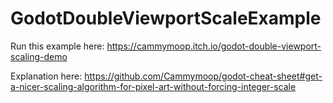 # GodotDoubleViewportScaleExample
Run this example here: https://cammymoop.itch.io/godot-double-viewport-scaling-demo

Explanation here: https://github.com/Cammymoop/godot-cheat-sheet#get-a-nicer-scaling-algorithm-for-pixel-art-without-forcing-integer-scale
